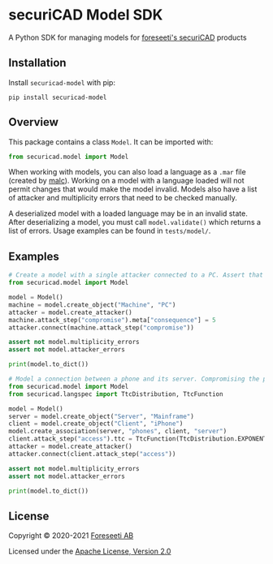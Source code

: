 # securiCAD Model SDK

A Python SDK for managing models for [foreseeti's securiCAD](https://foreseeti.com/securicad/) products

## Installation

Install `securicad-model` with pip:

```shell
pip install securicad-model
```

## Overview

This package contains a class `Model`. It can be imported with:

```python
from securicad.model import Model
```

When working with models, you can also load a language as a `.mar` file (created by [malc](https://github.com/mal-lang/malc)). Working on a model with a language loaded will not permit changes that would make the model invalid. Models also have a list of attacker and multiplicity errors that need to be checked manually.

A deserialized model with a loaded language may be in an invalid state. After deserializing a model, you must call `model.validate()` which returns a list of errors. Usage examples can be found in `tests/model/`.

## Examples
```python
# Create a model with a single attacker connected to a PC. Assert that the model is valid and print it.
from securicad.model import Model

model = Model()
machine = model.create_object("Machine", "PC")
attacker = model.create_attacker()
machine.attack_step("compromise").meta["consequence"] = 5
attacker.connect(machine.attack_step("compromise"))

assert not model.multiplicity_errors
assert not model.attacker_errors

print(model.to_dict())
```
```python
# Model a connection between a phone and its server. Compromising the phone takes some additional time.
from securicad.model import Model
from securicad.langspec import TtcDistribution, TtcFunction

model = Model()
server = model.create_object("Server", "Mainframe")
client = model.create_object("Client", "iPhone")
model.create_association(server, "phones", client, "server")
client.attack_step("access").ttc = TtcFunction(TtcDistribution.EXPONENTIAL, [0.5]) + 2
attacker = model.create_attacker()
attacker.connect(client.attack_step("access"))

assert not model.multiplicity_errors
assert not model.attacker_errors

print(model.to_dict())
```


## License

Copyright © 2020-2021 [Foreseeti AB](https://foreseeti.com)

Licensed under the [Apache License, Version 2.0](https://www.apache.org/licenses/LICENSE-2.0)
